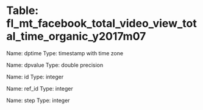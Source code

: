 Table: fl_mt_facebook_total_video_view_total_time_organic_y2017m07
==================================================================

Name: dptime
Type: timestamp with time zone

Name: dpvalue
Type: double precision

Name: id
Type: integer

Name: ref_id
Type: integer

Name: step
Type: integer

